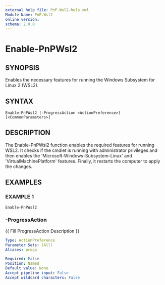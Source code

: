 ```yaml
---
external help file: PnP.Wsl2-help.xml
Module Name: PnP.Wsl2
online version:
schema: 2.0.0
---
```


# Enable-PnPWsl2

## SYNOPSIS
Enables the necessary features for running the Windows Subsystem for Linux 2 (WSL2).

## SYNTAX

```
Enable-PnPWsl2 [-ProgressAction <ActionPreference>] [<CommonParameters>]
```

## DESCRIPTION
The Enable-PnPWsl2 function enables the required features for running WSL2.
It checks if the cmdlet is running with administrator privileges and then enables the 'Microsoft-Windows-Subsystem-Linux' and 'VirtualMachinePlatform' features.
Finally, it restarts the computer to apply the changes.

## EXAMPLES

### EXAMPLE 1
```
Enable-PnPWsl2
```



### -ProgressAction
{{ Fill ProgressAction Description }}

```yaml
Type: ActionPreference
Parameter Sets: (All)
Aliases: proga

Required: False
Position: Named
Default value: None
Accept pipeline input: False
Accept wildcard characters: False
```